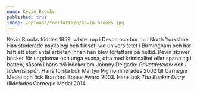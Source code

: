 ```yaml
---
name: Kevin Brooks
published: true
image: /uploads/foerfattare/kevin-brooks.jpg
---
```

Kevin Brooks föddes 1959, växte upp i Devon och bor nu i North Yorkshire. Han studerade psykologi och filosofi vid universitetet i Birmingham och har haft ett stort antal arbeten innan han blev författare på heltid. Kevin skriver böcker för ungdomar och unga vuxna, ofta med kriminalitet eller spänning i botten, såsom i hans två böcker om Johnny Delgado: _Privatdetektiv_ och _I faderns spår_. Hans första bok Martyn Pig nominerades 2002 till Carnegie Medal och fick Branford Boase Award 2003. Hans bok _The Bunker Diary_ tilldelades Carnegie Medal 2014.
